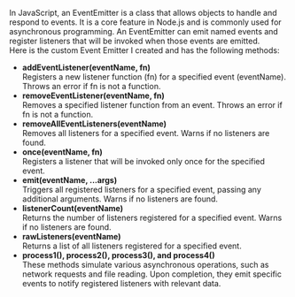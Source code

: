  In JavaScript, an EventEmitter is a class that allows objects to handle and respond to events. It is a core feature in Node.js and is commonly used for asynchronous programming. An EventEmitter can emit named events and register listeners that will be invoked when those events are emitted. <br>
Here is the custom Event Emitter I created and has the following methods: 
<ul>

<li>
 <b>addEventListener(eventName, fn)</b> <br>
Registers a new listener function (fn) for a specified event (eventName). Throws an error if fn is not a function.
</li>

<li>
<b>removeEventListener(eventName, fn) </b> 
<br>
 Removes a specified listener function from an event. Throws an error if fn is not a function.
</li>

<li>
<b>removeAllEventListeners(eventName)</b> <br>
 Removes all listeners for a specified event. Warns if no listeners are found.
</li>

<li>
<b>once(eventName, fn) </b> <br>
 Registers a listener that will be invoked only once for the specified event.
</li>

<li>
<b> emit(eventName, ...args)</b> <br>
 Triggers all registered listeners for a specified event, passing any additional arguments. Warns if no listeners are found.
</li>

<li>
<b>listenerCount(eventName)</b> <br>
 Returns the number of listeners registered for a specified event. Warns if no listeners are found.
</li>

<li>
<b>rawListeners(eventName)</b> <br>
 Returns a list of all listeners registered for a specified event.
</li>
<li>
<b> process1(), process2(), process3(), and process4() </b> <br>
These methods simulate various asynchronous operations, such as network requests and file reading. Upon completion, they emit specific events to notify registered listeners with relevant data.
</li>
</ul>
